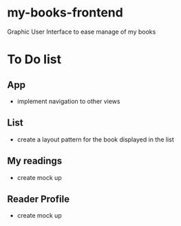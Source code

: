 # my-books-frontend
Graphic User Interface to ease manage of my books

# To Do list

## App
* implement navigation to other views

## List
* create a layout pattern for the book displayed in the list

## My readings
* create mock up

## Reader Profile
* create mock up


